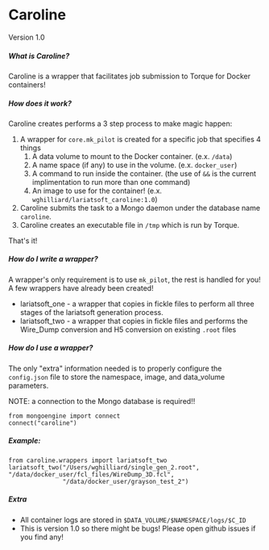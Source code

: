 Caroline 
====
Version 1.0


##### What is Caroline?
Caroline is a wrapper that facilitates job submission to Torque for Docker containers!

##### How does it work?
Caroline creates performs a 3 step process to make magic happen:
1. A wrapper for `core.mk_pilot` is created for a specific job that specifies 4 things
    1. A data volume to mount to the Docker container. (e.x. `/data`)
    2. A name space (if any) to use in the volume. (e.x. `docker_user`)
    3. A command to run inside the container. 
        (the use of `&&` is the current implimentation to run more than one command)
    4. An image to use for the container! (e.x. `wghilliard/lariatsoft_caroline:1.0`)
2. Caroline submits the task to a Mongo daemon under the database name `caroline`.
3. Caroline creates an executable file in `/tmp` which is run by Torque.

That's it!

##### How do I write a wrapper?
A wrapper's only requirement is to use `mk_pilot`, the rest is handled for you!
A few wrappers have already been created!
- lariatsoft_one - a wrapper that copies in fickle files to perform all three stages of the lariatsoft generation process.
- lariatsoft_two - a wrapper that copies in fickle files and performs the Wire_Dump conversion and H5 conversion on existing `.root` files

##### How do I use a wrapper?
The only "extra" information needed is to properly configure the `config.json` file to store the namespace, image, and data_volume parameters.

NOTE: a connection to the Mongo database is required!!

    from mongoengine import connect
    connect("caroline")

##### Example:

    from caroline.wrappers import lariatsoft_two
    lariatsoft_two("/Users/wghilliard/single_gen_2.root", "/data/docker_user/fcl_files/WireDump_3D.fcl",
                   "/data/docker_user/grayson_test_2")
                   
##### Extra
- All container logs are stored in `$DATA_VOLUME/$NAMESPACE/logs/$C_ID`
- This is version 1.0 so there might be bugs! Please open github issues if you find any!